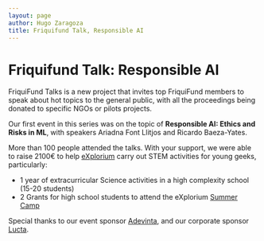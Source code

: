```yaml
---
layout: page
author: Hugo Zaragoza
title: Friquifund Talk, Responsible AI
---
```


# Friquifund Talk: Responsible AI

<object data="/assets/blog/talk1.png" width="100%"></object>


FriquiFund Talks is a new project that invites top FriquiFund members to speak about hot topics to the general public, with all the proceedings being donated to specific NGOs or pilots projects.

Our first event in this series was on the topic of **Responsible AI: Ethics and Risks in ML**, with speakers Ariadna Font Llitjos and Ricardo Baeza-Yates. 

More than 100 people attended the talks. With your support, we were able to raise 2100€ to help [eXplorium](https://explorium.cat/)  carry out  STEM activities for young geeks, particularly:

* 1 year of extracurricular Science activities in a high complexity school (15-20 students)
* 2  Grants for high school students to attend the eXplorium [Summer Camp](https://explorium.cat/colonies-destiu-2023)

Special thanks to our event sponsor [Adevinta](https://www.adevinta.es/), and our corporate sponsor [Lucta](https://www.lucta.com/).

<br/>
<object data="/assets/blog/talk6.jpg" width="100%"></object>
<object data="/assets/blog/talk2.jpg" width="49%"></object>
<object data="/assets/blog/talk3.jpg" width="49%"></object>
<object data="/assets/blog/talk4.jpg" width="49%"></object>
<object data="/assets/blog/talk5.jpg" width="49%"></object>
